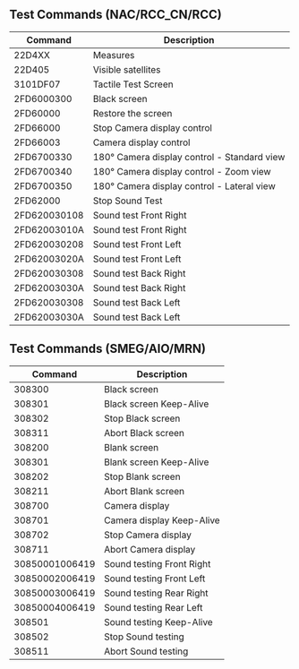 ## Test Commands (NAC/RCC_CN/RCC)	
| Command | Description |	
|--|--|	
| 22D4XX | Measures |	
| 22D405 | Visible satellites |	
| 3101DF07 | Tactile Test Screen |	
| 2FD6000300 | Black screen |	
| 2FD60000 | Restore the screen |	
| 2FD66000 | Stop Camera display control |	
| 2FD66003 | Camera display control |	
| 2FD6700330 | 180° Camera display control - Standard view |	
| 2FD6700340 | 180° Camera display control - Zoom view |	
| 2FD6700350 | 180° Camera display control - Lateral view |	
| 2FD62000 | Stop Sound Test |	
| 2FD620030108 | Sound test Front Right |	
| 2FD62003010A | Sound test Front Right |	
| 2FD620030208 | Sound test Front Left |	
| 2FD62003020A | Sound test Front Left |	
| 2FD620030308 | Sound test Back Right |	
| 2FD62003030A | Sound test Back Right |	
| 2FD620030308 | Sound test Back Left |	
| 2FD62003030A | Sound test Back Left |	


## Test Commands (SMEG/AIO/MRN)	
| Command | Description |	
|--|--|	
| 308300 | Black screen |	
| 308301 | Black screen Keep-Alive |	
| 308302 | Stop Black screen |	
| 308311 | Abort Black screen |	
| 308200 | Blank screen |	
| 308301 | Blank screen Keep-Alive |	
| 308202 | Stop Blank screen |	
| 308211 | Abort Blank screen |	
| 308700 | Camera display |	
| 308701 | Camera display Keep-Alive |	
| 308702 | Stop Camera display |	
| 308711 | Abort Camera display |	
| 30850001006419 | Sound testing Front Right |	
| 30850002006419 | Sound testing Front Left |	
| 30850003006419 | Sound testing Rear Right |	
| 30850004006419 | Sound testing Rear Left |	
| 308501 | Sound testing Keep-Alive |	
| 308502 | Stop Sound testing |	
| 308511 | Abort Sound testing |	
